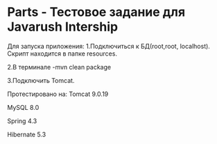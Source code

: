 # Parts - Тестовое задание для Javarush Intership


Для запуска приложения:
1.Подключиться к БД(root,root, localhost). Скрипт находится в папке resources.

2.В терминале -mvn clean package

3.Подключить Tomcat.


Протестировано на:
Tomcat 9.0.19

MySQL 8.0

Spring 4.3

Hibernate 5.3

